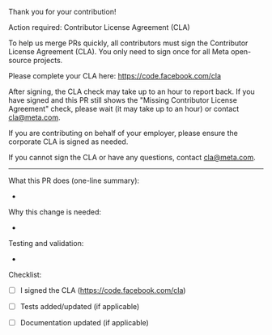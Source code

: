 Thank you for your contribution!

Action required: Contributor License Agreement (CLA)

To help us merge PRs quickly, all contributors must sign the Contributor License Agreement (CLA). You only need to sign once for all Meta open-source projects.

Please complete your CLA here: https://code.facebook.com/cla

After signing, the CLA check may take up to an hour to report back. If you have signed and this PR still shows the "Missing Contributor License Agreement" check, please wait (it may take up to an hour) or contact cla@meta.com.

If you are contributing on behalf of your employer, please ensure the corporate CLA is signed as needed.

If you cannot sign the CLA or have any questions, contact cla@meta.com.

---

What this PR does (one-line summary):

- 

Why this change is needed:

- 

Testing and validation:

- 

Checklist:
- [ ] I signed the CLA (https://code.facebook.com/cla)
- [ ] Tests added/updated (if applicable)
- [ ] Documentation updated (if applicable)

